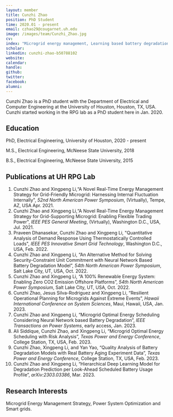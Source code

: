 ```yaml
---
layout: member
title: Cunzhi Zhao
position: PhD Student
time: 2020.01 - present
email: czhao29@cougarnet.uh.edu
image: /images/team/Cunzhi_Zhao.jpg
cv: 
index: "Microgrid energy management, Learning based battery degradation modeling"
scholar: 
linkedin: cunzhi-zhao-b50788102
website: 
calendar: 
handle: 
github: 
twitter: 
facebook: 
alumni: 
---
```


Cunzhi Zhao is a PhD student with the Department of Electrical and Computer Engineering at the University of Houston, Houston, TX, USA. Cunzhi started working in the RPG lab as a PhD student here in Jan. 2020.

## Education
PhD, Electrical Engineering, University of Houston, 2020 - present

M.S., Electrical Engineering, McNeese State University, 2018

B.S., Electrical Engineering, McNeese State University, 2015

## Publications at UH RPG Lab 
1. Cunzhi Zhao and Xingpeng Li,“A Novel Real-Time Energy Management Strategy for Grid-Friendly Microgrid: Harnessing Internal Fluctuation Internally", *52nd North American Power Symposium*, (Virtually), Tempe, AZ, USA Apr. 2021.
2. Cunzhi Zhao and Xingpeng Li,“A Novel Real-Time Energy Management Strategy for Grid-Supporting Microgrid: Enabling Flexible Trading Power", *IEEE PES General Meeting*, (Virtually), Washington D.C., USA, Jul. 2021.
3. Praveen Dhanasekar, Cunzhi Zhao and Xingpeng Li, "Quantitative Analysis of Demand Response Using Thermostatically Controlled Loads", *IEEE PES Innovative Smart Grid Technology*, Washington D.C., USA, Feb. 2022. 
4. Cunzhi Zhao and Xingpeng Li, “An Alternative Method for Solving Security-Constraint Unit Commitment with Neural Network Based Battery Degradation Model”, *54th North American Power Symposium*, Salt Lake City, UT, USA, Oct. 2022.
5. Cunzhi Zhao and Xingpeng Li, “A 100% Renewable Energy System: Enabling Zero CO2 Emission Offshore Platforms”, *54th North American Power Symposium*, Salt Lake City, UT, USA, Oct. 2022.
6. Cunzhi Zhao, Jesus Silva-Rodriguez and Xingpeng Li, “Resilient Operational Planning for Microgrids Against Extreme Events”, *Hawaii International Conference on System Sciences*, Maui, Hawaii, USA, Jan. 2023.
7. Cunzhi Zhao and Xingpeng Li, “Microgrid Optimal Energy Scheduling Considering Neural Network based Battery Degradation”, *IEEE Transactions on Power Systems*, early access, Jan. 2023.
8. Ali Siddique, Cunzhi Zhao, and Xingpeng Li, “Microgrid Optimal Energy Scheduling with Risk Analysis”, *Texas Power and Energy Conference*, College Station, TX, USA, Feb. 2023.
9. Cunzhi Zhao, Xingpeng Li, and Yan Yao, “Quality Analysis of Battery Degradation Models with Real Battery Aging Experiment Data”, *Texas Power and Energy Conference*, College Station, TX, USA, Feb. 2023.
10. Cunzhi Zhao and Xingpeng Li, “Hierarchical Deep Learning Model for Degradation Prediction per Look-Ahead Scheduled Battery Usage Profile”, *arXiv:2303.03386*, Mar. 2023.


## Research Interests
Microgrid Energy Management Strategy, Power System Optimization and Smart grids.

